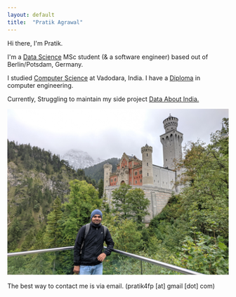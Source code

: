 ```yaml
---
layout: default
title:  "Pratik Agrawal"
---
```



Hi there, I'm Pratik.
  
I'm a [Data Science](https://www.uni-potsdam.de/en/university-of-potsdam) MSc student (& a software engineer) based out of Berlin/Potsdam, Germany. 

I studied [Computer Science](http://www.msubaroda.ac.in) at Vadodara, India. I have a [Diploma](http://www.nirmauni.ac.in) in computer engineering.

Currently, Struggling to maintain my side project [Data About India.](http://dataaboutindia.wordpress.com/)

![me](images/pa.jpg)



The best way to contact me is via email. (pratik4fp [at] gmail [dot] com) 




